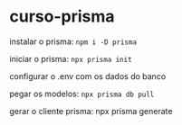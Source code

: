 # curso-prisma

instalar o prisma: `npm i -D prisma`

iniciar o prisma: `npx prisma init`

configurar o .env com os dados do banco

pegar os modelos: `npx prisma db pull`

gerar o cliente prisma: npx prisma generate
